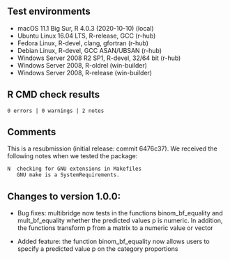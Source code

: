 ## Test environments

* macOS 11.1 Big Sur, R 4.0.3 (2020-10-10) (local)
* Ubuntu Linux 16.04 LTS, R-release, GCC (r-hub)
* Fedora Linux, R-devel, clang, gfortran (r-hub)
* Debian Linux, R-devel, GCC ASAN/UBSAN (r-hub)
* Windows Server 2008 R2 SP1, R-devel, 32/64 bit (r-hub)
* Windows Server 2008, R-oldrel (win-builder)
* Windows Server 2008, R-release (win-builder)

## R CMD check results

`0 errors | 0 warnings | 2 notes`

## Comments

This is a resubmission (initial release: commit 6476c37). 
We received the following notes when we tested the package:

```
N  checking for GNU extensions in Makefiles
   GNU make is a SystemRequirements.
```

## Changes to version 1.0.0:

- Bug fixes: multibridge now tests in the functions binom_bf_equality and mult_bf_equality whether the predicted values p is numeric. In addition, the functions transform p from a matrix to a numeric value or vector

- Added feature: the function binom_bf_equality now allows users to specify a predicted value p on the category proportions

